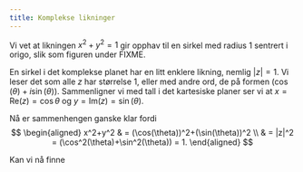 ```yaml
---
title: Komplekse likninger
---
```

Vi vet at likningen $x^2 + y^2 = 1$ gir opphav til en sirkel med radius $1$ sentrert i origo, slik som figuren under FIXME.

En sirkel i det komplekse planet har en litt enklere likning, nemlig $|z| = 1$. Vi leser det som alle $z$ har størrelse $1$, eller med andre ord, de på formen $(\cos(\theta)+i\sin(\theta))$. Sammenligner vi med tall i det kartesiske planer ser vi at $x = \text{Re}(z) = \cos\theta$ og $y =\text{Im}(z) = \sin(\theta)$. 

Nå er sammenhengen ganske klar fordi
$$
\begin{aligned} 
x^2+y^2 & = (\cos(\theta))^2+(\sin(\theta))^2 \\ & = |z|^2 = (\cos^2(\theta)+\sin^2(\theta)) = 1.
\end{aligned} 
$$

Kan vi nå finne